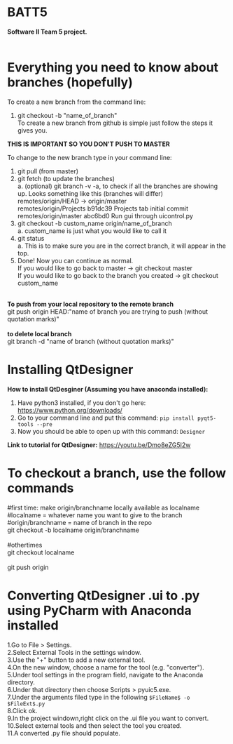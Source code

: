 # BATT5
<b>Software II Team 5 project.<br><br></b>
# Everything you need to know about branches (hopefully)

To create a new branch from the command line:
  1. git checkout -b "name_of_branch" <br>
To create a new branch from github is simple just follow the steps it gives you. <br>

<b> THIS IS IMPORTANT SO YOU DON'T PUSH TO MASTER </b> <br>

To change to the new branch type in your command line:
  1. git pull (from master) <br>
  2. git fetch (to update the branches) <br>
    a. (optional) git branch -v -a, to check if all the branches are showing up. Looks something like this (branches will differ) <br>
        remotes/origin/HEAD           -> origin/master <br>
        remotes/origin/Projects       b91dc39 Projects tab initial commit <br>
        remotes/origin/master         abc6bd0 Run gui through uicontrol.py <br>
  3. git checkout -b custom_name origin/name_of_branch <br>
    a. custom_name is just what you would like to call it <br>
  4. git status <br>
    a. This is to make sure you are in the correct branch, it will appear in the top. <br>
  5. Done! Now you can continue as normal. <br>
If you would like to go back to master -> git checkout master <br>
If you would like to go back to the branch you created -> git checkout custom_name <br>
<br>
<b> To push from your local repository to the remote branch</b><br>
git push origin HEAD:"name of branch you are trying to push (without quotation marks)"<br>
<br>
<b>to delete local branch</b><br>
git branch -d "name of branch (without quotation marks)"<br>

# Installing QtDesigner
<b>How to install QtDesginer (Assuming you have anaconda installed):</b> <br>
1. Have python3 installed, if you don't go here: https://www.python.org/downloads/ <br>
2. Go to your command line and put this command: `pip install pyqt5-tools --pre` <br>
3. Now you should be able to open up with this command: `Designer` <br>

<b>Link to tutorial for QtDesigner:</b> https://youtu.be/Dmo8eZG5I2w

# To checkout a branch, use the follow commands<br>

#first time: make origin/branchname locally available as localname<br>
#localname = whatever name you want to give to the branch<br>
#origin/branchname = name of branch in the repo<br>
git checkout -b localname origin/branchname <br>
<br>
#othertimes <br>
git checkout localname <br>
<br>
git push origin<br>
# Converting QtDesigner .ui to .py using PyCharm with Anaconda installed
 1.Go to File > Settings.<br>
 2.Select External Tools in the settings window.<br>
 3.Use the "+" button to add a new external tool.<br>
 4.On the new window, choose a name for the tool (e.g. "converter").<br>
 5.Under tool settings in the program field, navigate to the Anaconda directory.<br>
 6.Under that directory then choose Scripts > pyuic5.exe.<br>
 7.Under the arguments filed type in the following `$FileName$ -o $FileExt$.py`<br>
 8.Click ok.<br>
 9.In the project windown,right click on the .ui file you want to convert.<br>
10.Select external tools and then select the tool you created.<br>
11.A converted .py file should populate.<br>
 
